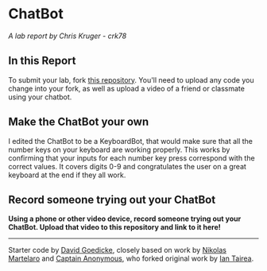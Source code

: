 # ChatBot

*A lab report by Chris Kruger - crk78*

## In this Report

To submit your lab, fork [this repository](https://github.com/FAR-Lab/IDD-Fa18-Lab6). You'll need to upload any code you change into your fork, as well as upload a video of a friend or classmate using your chatbot.

## Make the ChatBot your own

I edited the ChatBot to be a KeyboardBot, that would make sure that all the number keys on your keyboard are working properly. This works by confirming that your inputs for each number key press correspond with the correct values. It covers digits 0-9 and congratulates the user on a great keyboard at the end if they all work.

## Record someone trying out your ChatBot

**Using a phone or other video device, record someone trying out your ChatBot. Upload that video to this repository and link to it here!**

---
Starter code by [David Goedicke](mailto:da.goedicke@gmail.com), closely based on work by [Nikolas Martelaro](mailto:nmartelaro@gmail.com) and [Captain Anonymous](https://codepen.io/anon/pen/PEVYXz), who forked original work by [Ian Tairea](https://codepen.io/mrtairea/pen/yJapwv).
